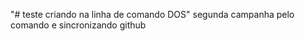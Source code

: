 "# teste criando na linha de comando DOS" s e g u n d a   c a m p a n h a   p e l o   c o m a n d o   e   s i n c r o n i z a n d o   g i t h u b  
 